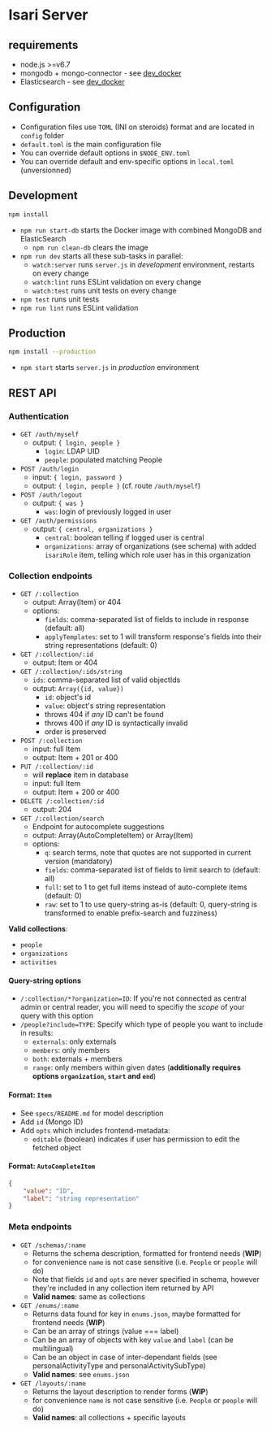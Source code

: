 # Isari Server

## requirements

* node.js >=v6.7
* mongodb + mongo-connector - see [dev_docker](./dev_docker)
* Elasticsearch - see [dev_docker](./dev_docker)

## Configuration

* Configuration files use `TOML` (INI on steroids) format and are located in `config` folder
* `default.toml` is the main configuration file
* You can override default options in `$NODE_ENV.toml`
* You can override default and env-specific options in `local.toml` (unversionned)

## Development

```sh
npm install
```

* `npm run start-db` starts the Docker image with combined MongoDB and ElasticSearch
	* `npm run clean-db` clears the image
* `npm run dev` starts all these sub-tasks in parallel:
	* `watch:server` runs `server.js` in *development* environment, restarts on every change
	* `watch:lint` runs ESLint validation on every change
	* `watch:test` runs unit tests on every change
* `npm test` runs unit tests
* `npm run lint` runs ESLint validation

## Production

```sh
npm install --production
```

* `npm start` starts `server.js` in *production* environment

## REST API

### Authentication

* `GET /auth/myself`
	* output: `{ login, people }`
		* `login`: LDAP UID
		* `people`: populated matching People
* `POST /auth/login`
	* input: `{ login, password }`
	* output: `{ login, people }` (cf. route `/auth/myself`)
* `POST /auth/logout`
	* output: `{ was }`
		* `was`: login of previously logged in user
* `GET /auth/permissions`
	* output: `{ central, organizations }`
		* `central`: boolean telling if logged user is central
		* `organizations`: array of organizations (see schema) with added `isariRole` item, telling which role user has in this organization

### Collection endpoints

* `GET /:collection`
	* output: Array(Item) or 404
	* options:
		* `fields`: comma-separated list of fields to include in response (default: all)
		* `applyTemplates`: set to 1 will transform response's fields into their string representations (default: 0)
* `GET /:collection/:id`
	* output: Item or 404
* `GET /:collection/:ids/string`
	* `ids`: comma-separated list of valid objectIds
	* output: `Array({id, value})`
		* `id`: object's id
		* `value`: object's string representation
		* throws 404 if *any* ID can't be found
		* throws 400 if *any* ID is syntactically invalid
		* order is preserved
* `POST /:collection`
	* input: full Item
	* output: Item + 201 or 400
* `PUT /:collection/:id`
	* will **replace** item in database
	* input: full Item
	* output: Item + 200 or 400
* `DELETE /:collection/:id`
	* output: 204
* `GET /:collection/search`
	* Endpoint for autocomplete suggestions
	* output: Array(AutoCompleteItem) or Array(Item)
	* options:
		* `q`: search terms, note that quotes are not supported in current version (mandatory)
		* `fields`: comma-separated list of fields to limit search to (default: all)
		* `full`: set to 1 to get full items instead of auto-complete items (default: 0)
		* `raw`: set to 1 to use query-string as-is (default: 0, query-string is transformed to enable prefix-search and fuzziness)

**Valid collections**:

* `people`
* `organizations`
* `activities`

#### Query-string options

* `/:collection/*?organization=ID`: If you're not connected as central admin or central reader, you will need to specifiy the *scope* of your query with this option
* `/people?include=TYPE`: Specify which type of people you want to include in results:
  * `externals`: only externals
  * `members`: only members
  * `both`: externals + members
  * `range`: only members within given dates (**additionally requires options `organization`, `start` and `end`**)

#### Format: `Item`

* See `specs/README.md` for model description
* Add `id` (Mongo ID)
* Add `opts` which includes frontend-metadata:
	* `editable` (boolean) indicates if user has permission to edit the fetched object

#### Format: `AutoCompleteItem`

```json
{
	"value": "ID",
	"label": "string representation"
}
```

### Meta endpoints

* `GET /schemas/:name`
	* Returns the schema description, formatted for frontend needs (**WIP**)
	* for convenience `name` is not case sensitive (i.e. `People` or `people` will do)
	* Note that fields `id` and `opts` are never specified in schema, however they're included in any collection item returned by API
	* **Valid names**: same as collections
* `GET /enums/:name`
	* Returns data found for key in `enums.json`, maybe formatted for frontend needs (**WIP**)
	* Can be an array of strings (value === label)
	* Can be an array of objects with key `value` and `label` (can be multilingual)
	* Can be an object in case of inter-dependant fields (see personalActivityType and personalActivitySubType)
	* **Valid names**: see `enums.json`
* `GET /layouts/:name`
	* Returns the layout description to render forms (**WIP**)
	* for convenience `name` is not case sensitive (i.e. `People` or `people` will do)
	* **Valid names**: all collections + specific layouts
